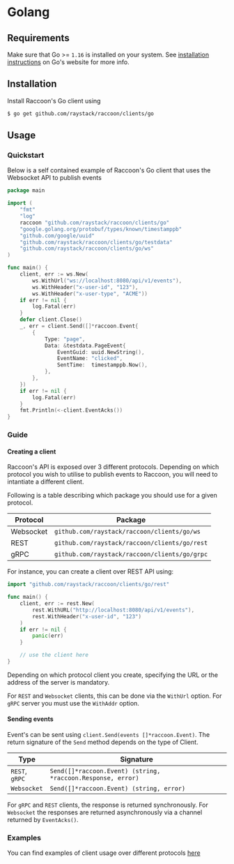 # Golang

## Requirements
Make sure that Go >= `1.16` is installed on your system. See [installation instructions](https://go.dev/doc/install) on Go's website for more info.

## Installation
Install Raccoon's Go client using
```bash
$ go get github.com/raystack/raccoon/clients/go
```
## Usage

### Quickstart

Below is a self contained example of Raccoon's Go client that uses the Websocket API to publish events

```go title="quickstart.go" showLineNumbers
package main

import (
    "fmt"
    "log"
    raccoon "github.com/raystack/raccoon/clients/go"
    "google.golang.org/protobuf/types/known/timestamppb"
    "github.com/google/uuid"
    "github.com/raystack/raccoon/clients/go/testdata"
    "github.com/raystack/raccoon/clients/go/ws"
)

func main() {
    client, err := ws.New(
        ws.WithUrl("ws://localhost:8080/api/v1/events"),
        ws.WithHeader("x-user-id", "123"),
        ws.WithHeader("x-user-type", "ACME"))
    if err != nil {
        log.Fatal(err)
    }
    defer client.Close()
    _, err = client.Send([]*raccoon.Event{
        {
            Type: "page",
            Data: &testdata.PageEvent{
                EventGuid: uuid.NewString(),
                EventName: "clicked",
                SentTime:  timestamppb.Now(),
            },
        },
    })
    if err != nil {
        log.Fatal(err)
    }
    fmt.Println(<-client.EventAcks())
}
```

### Guide

#### Creating a client

Raccoon's API is exposed over 3 different protocols.
Depending on which protocol you wish to utilise to publish events to Raccoon, you will need to intantiate a different client.

Following is a table describing which package you should use for a given protocol.

| Protocol | Package |
| --- | --- |
| Websocket | `github.com/raystack/raccoon/clients/go/ws` |
| REST | `github.com/raystack/raccoon/clients/go/rest` |
| gRPC | `github.com/raystack/raccoon/clients/go/grpc` |

For instance, you can create a client over REST API using:
```go
import "github.com/raystack/raccoon/clients/go/rest"

func main() {
    client, err := rest.New(
        rest.WithURL("http://localhost:8080/api/v1/events"),
        rest.WithHeader("x-user-id", "123")
    )
    if err != nil {
        panic(err)
    }

    // use the client here
}
```

Depending on which protocol client you create, specifying the URL or the address of the server is mandatory.

For `REST` and `Websocket` clients, this can be done via the `WithUrl` option. For `gRPC` server you must use the `WithAddr` option.

#### Sending events

Event's can be sent using `client.Send(events []*raccoon.Event)`. The return signature of the `Send` method depends on the type of Client.

| Type | Signature |
| --- | --- |
| `REST`, `gRPC` | `Send([]*raccoon.Event) (string, *raccoon.Response, error)` |
| `Websocket` | `Send([]*raccoon.Event) (string, error)` |

For `gRPC` and `REST` clients, the response is returned synchronously. For `Websocket` the responses are returned asynchronously via a channel returned by `EventAcks()`.

### Examples
You can find examples of client usage over different protocols [here](https://github.com/raystack/raccoon/tree/main/clients/go/examples)